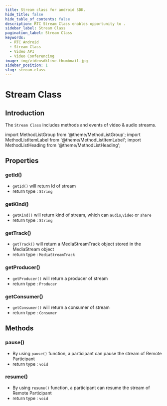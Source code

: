 ```yaml
---
title: Stream class for android SDK.
hide_title: false
hide_table_of_contents: false
description: RTC Stream Class enables opportunity to .
sidebar_label: Stream Class
pagination_label: Stream Class
keywords:
  - RTC Android
  - Stream Class
  - Video API
  - Video Conferencing
image: img/videosdklive-thumbnail.jpg
sidebar_position: 1
slug: stream-class
---
```


# Stream Class

## Introduction

The `Stream Class` includes methods and events of video & audio streams.

import MethodListGroup from '@theme/MethodListGroup';
import MethodListItemLabel from '@theme/MethodListItemLabel';
import MethodListHeading from '@theme/MethodListHeading';

## Properties

### getId()
- `getId()` will return Id of stream
- return type : `String`

### getKind()
- `getKind()` will return kind of stream, which can `audio`,`video` or `share`
- return type : `String`

### getTrack()
- `getTrack()` will return a MediaStreamTrack object stored in the MediaStream object
- return type : `MediaStreamTrack`

### getProducer()
- `getProducer()` will return a producer of stream
- return type : `Producer`

### getConsumer()
- `getConsumer()` will return a consumer of stream
- return type : `Consumer`
## Methods

### pause()
- By using `pause()` function, a participant can pause the stream of Remote Participant
- return type : `void`

### resume()
- By using `resume()` function, a participant can resume the stream of Remote Participant
- return type : `void`
